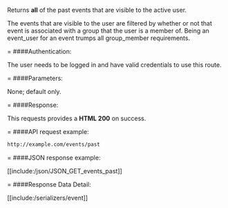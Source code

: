 <!-- --- title: GET /events/past -->

Returns **all** of the past events that are visible to the active user.

The events that are visible to the user are filtered by whether or not that event is associated with a group that the user is a member of. Being an event_user for an event trumps all group_member requirements.

=
####Authentication:

The user needs to be logged in and have valid credentials to use this route.

=
####Parameters:

None; default only.

=
####Response:

This requests provides a <strong>HTML 200</strong> on success.

=
####API request example:
```html
http://example.com/events/past
```

=
####JSON response example:

[[include:/json/JSON_GET_events_past]]

=
####Response Data Detail:

[[include:/serializers/event]]